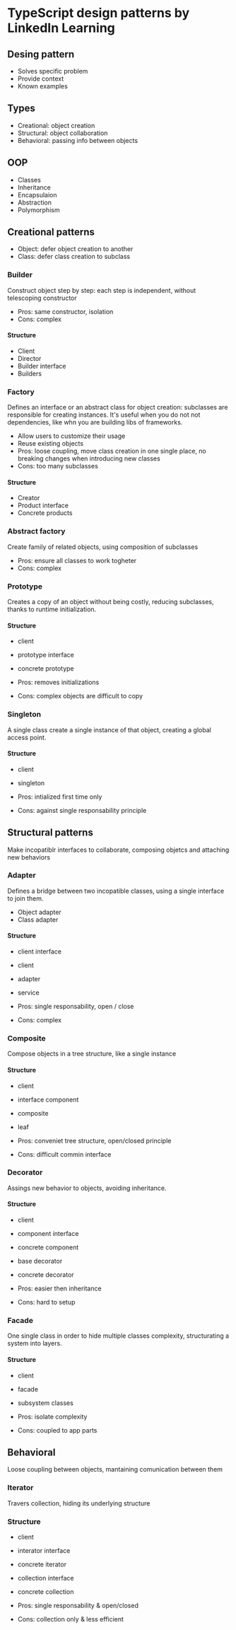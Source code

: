 # TypeScript design patterns by LinkedIn Learning

## Desing pattern

- Solves specific problem
- Provide context
- Known examples

## Types

- Creational: object creation
- Structural: object collaboration
- Behavioral: passing info between objects

## OOP

- Classes
- Inheritance
- Encapsulaion
- Abstraction
- Polymorphism

## Creational patterns

- Object: defer object creation to another
- Class: defer class creation to subclass

### Builder

Construct object step by step: each step is independent, without telescoping constructor

- Pros: same constructor, isolation
- Cons: complex

#### Structure

- Client
- Director
- Builder interface
- Builders

### Factory

Defines an interface or an abstract class for object creation: subclasses are responsible for creating instances.
It's useful when you do not not dependencies, like whn you are building libs of frameworks.

- Allow users to customize their usage
- Reuse existing objects
- Pros: loose coupling, move class creation in one single place, no breaking changes when introducing new classes
- Cons: too many subclasses

#### Structure

- Creator
- Product interface
- Concrete products

### Abstract factory

Create family of related objects, using composition of subclasses

- Pros: ensure all classes to work togheter
- Cons: complex

### Prototype

Creates a copy of an object without being costly, reducing subclasses, thanks to runtime initialization.

#### Structure

- client
- prototype interface
- concrete prototype

- Pros: removes initializations
- Cons: complex objects are difficult to copy

### Singleton

A single class create a single instance of that object, creating a global access point.

#### Structure

- client
- singleton

- Pros: intialized first time only
- Cons: against single responsability principle

## Structural patterns

Make incopatiblr interfaces to collaborate, composing objetcs and attaching new behaviors

### Adapter

Defines a bridge between two incopatible classes, using a single interface to join them.

- Object adapter
- Class adapter

#### Structure

- client interface
- client
- adapter
- service

- Pros: single responsability, open / close
- Cons: complex

### Composite

Compose objects in a tree structure, like a single instance

#### Structure

- client
- interface component
- composite
- leaf

- Pros: conveniet tree structure, open/closed principle
- Cons: difficult commin interface

### Decorator

Assings new behavior to objects, avoiding inheritance.

#### Structure

- client
- component interface
- concrete component
- base decorator
- concrete decorator

- Pros: easier then inheritance
- Cons: hard to setup

### Facade

One single class in order to hide multiple classes complexity, structurating a system into layers.

#### Structure

- client
- facade
- subsystem classes

- Pros: isolate complexity
- Cons: coupled to app parts

## Behavioral

Loose coupling between objects, mantaining comunication between them

### Iterator

Travers collection, hiding its underlying structure

### Structure

- client
- interator interface
- concrete iterator
- collection interface
- concrete collection

- Pros: single responsability & open/closed
- Cons: collection only & less efficient